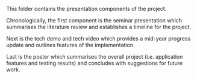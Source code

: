 This folder contains the presentation components of the project.

Chronologically, the first component is the seminar presentation which summarises the literature review and establishes a timeline for the project.

Next is the tech demo and tech video which provides a mid-year progress update and outlines features of the implementation.

Last is the poster which summarises the overall project (i.e. application features and testing results) and concludes with suggestions for future work.

